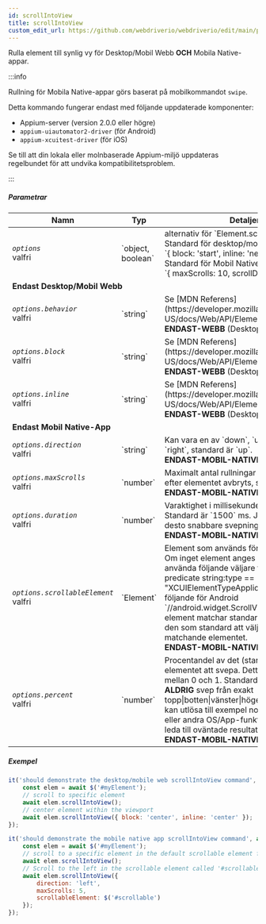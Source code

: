 ```yaml
---
id: scrollIntoView
title: scrollIntoView
custom_edit_url: https://github.com/webdriverio/webdriverio/edit/main/packages/webdriverio/src/commands/mobile/scrollIntoView.ts
---
```


Rulla element till synlig vy för Desktop/Mobil Webb <strong>OCH</strong> Mobila Native-appar.

:::info

Rullning för Mobila Native-appar görs baserat på mobilkommandot `swipe`.

Detta kommando fungerar endast med följande uppdaterade komponenter:
 - Appium-server (version 2.0.0 eller högre)
 - `appium-uiautomator2-driver` (för Android)
 - `appium-xcuitest-driver` (för iOS)

Se till att din lokala eller molnbaserade Appium-miljö uppdateras regelbundet för att undvika kompatibilitetsproblem.

:::

##### Parametrar

<table>
  <thead>
    <tr>
      <th>Namn</th><th>Typ</th><th>Detaljer</th>
    </tr>
  </thead>
  <tbody>
    <tr>
      <td><code><var>options</var></code><br /><span className="label labelWarning">valfri</span></td>
      <td>`object, boolean`</td>
      <td>alternativ för `Element.scrollIntoView()`. Standard för desktop/mobil webb: <br/> `{ block: 'start', inline: 'nearest' }` <br /> Standard för Mobil Native-app <br /> `{ maxScrolls: 10, scrollDirection: 'down' }`</td>
    </tr>
    <tr>
              <td colspan="3"><strong>Endast Desktop/Mobil Webb</strong></td>
            </tr>
    <tr>
      <td><code><var>options.behavior</var></code><br /><span className="label labelWarning">valfri</span></td>
      <td>`string`</td>
      <td>Se [MDN Referens](https://developer.mozilla.org/en-US/docs/Web/API/Element/scrollIntoView). <br /><strong>ENDAST-WEBB</strong> (Desktop/Mobil)</td>
    </tr>
    <tr>
      <td><code><var>options.block</var></code><br /><span className="label labelWarning">valfri</span></td>
      <td>`string`</td>
      <td>Se [MDN Referens](https://developer.mozilla.org/en-US/docs/Web/API/Element/scrollIntoView). <br /><strong>ENDAST-WEBB</strong> (Desktop/Mobil)</td>
    </tr>
    <tr>
      <td><code><var>options.inline</var></code><br /><span className="label labelWarning">valfri</span></td>
      <td>`string`</td>
      <td>Se [MDN Referens](https://developer.mozilla.org/en-US/docs/Web/API/Element/scrollIntoView). <br /><strong>ENDAST-WEBB</strong> (Desktop/Mobil)</td>
    </tr>
    <tr>
              <td colspan="3"><strong>Endast Mobil Native-App</strong></td>
            </tr>
    <tr>
      <td><code><var>options.direction</var></code><br /><span className="label labelWarning">valfri</span></td>
      <td>`string`</td>
      <td>Kan vara en av `down`, `up`, `left` eller `right`, standard är `up`. <br /><strong>ENDAST-MOBIL-NATIVE-APP</strong></td>
    </tr>
    <tr>
      <td><code><var>options.maxScrolls</var></code><br /><span className="label labelWarning">valfri</span></td>
      <td>`number`</td>
      <td>Maximalt antal rullningar tills sökningen efter elementet avbryts, standard är `10`. <br /><strong>ENDAST-MOBIL-NATIVE-APP</strong></td>
    </tr>
    <tr>
      <td><code><var>options.duration</var></code><br /><span className="label labelWarning">valfri</span></td>
      <td>`number`</td>
      <td>Varaktighet i millisekunder för svepningen. Standard är `1500` ms. Ju lägre värde, desto snabbare svepning.<br /><strong>ENDAST-MOBIL-NATIVE-APP</strong></td>
    </tr>
    <tr>
      <td><code><var>options.scrollableElement</var></code><br /><span className="label labelWarning">valfri</span></td>
      <td>`Element`</td>
      <td>Element som används för att rulla inom. Om inget element anges kommer den att använda följande väljare för iOS `-ios predicate string:type == "XCUIElementTypeApplication"` och följande för Android `//android.widget.ScrollView'`. Om flera element matchar standardväljaren kommer den som standard att välja det första matchande elementet. <br /> <strong>ENDAST-MOBIL-NATIVE-APP</strong></td>
    </tr>
    <tr>
      <td><code><var>options.percent</var></code><br /><span className="label labelWarning">valfri</span></td>
      <td>`number`</td>
      <td>Procentandel av det (standard) rullbara elementet att svepa. Detta är ett värde mellan 0 och 1. Standard är `0.95`.<br /><strong>ALDRIG</strong> svep från exakt topp|botten|vänster|höger av skärmen, du kan utlösa till exempel notifikationsfältet eller andra OS/App-funktioner som kan leda till oväntade resultat.<br /> <strong>ENDAST-MOBIL-NATIVE-APP</strong></td>
    </tr>
  </tbody>
</table>

##### Exempel

```js title="desktop.mobile.web.scrollIntoView.js"
it('should demonstrate the desktop/mobile web scrollIntoView command', async () => {
    const elem = await $('#myElement');
    // scroll to specific element
    await elem.scrollIntoView();
    // center element within the viewport
    await elem.scrollIntoView({ block: 'center', inline: 'center' });
});

```

```js title="mobile.native.app.scrollIntoView.js"
it('should demonstrate the mobile native app scrollIntoView command', async () => {
    const elem = await $('#myElement');
    // scroll to a specific element in the default scrollable element for Android or iOS for a maximum of 10 scrolls
    await elem.scrollIntoView();
    // Scroll to the left in the scrollable element called '#scrollable' for a maximum of 5 scrolls
    await elem.scrollIntoView({
        direction: 'left',
        maxScrolls: 5,
        scrollableElement: $('#scrollable')
    });
});
```